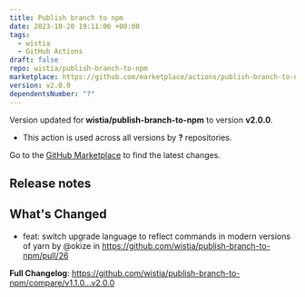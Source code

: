 ```yaml
---
title: Publish branch to npm
date: 2023-10-20 19:11:06 +00:00
tags:
  - wistia
  - GitHub Actions
draft: false
repo: wistia/publish-branch-to-npm
marketplace: https://github.com/marketplace/actions/publish-branch-to-npm
version: v2.0.0
dependentsNumber: "?"
---
```



Version updated for **wistia/publish-branch-to-npm** to version **v2.0.0**.
- This action is used across all versions by **?** repositories.

Go to the [GitHub Marketplace](https://github.com/marketplace/actions/publish-branch-to-npm) to find the latest changes.

## Release notes

## What's Changed
* feat: switch upgrade language to reflect commands in modern versions of yarn by @okize in https://github.com/wistia/publish-branch-to-npm/pull/26


**Full Changelog**: https://github.com/wistia/publish-branch-to-npm/compare/v1.1.0...v2.0.0
